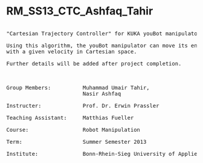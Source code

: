 
RM_SS13_CTC_Ashfaq_Tahir
========================

<pre>

"Cartesian Trajectory Controller" for KUKA youBot manipulator having five degrees of freedom.

Using this algorithm, the youBot manipulator can move its end-effector in a straight line,
with a given velocity in Cartesian space.

Further details will be added after project completion.



Group Members:			Muhammad Umair Tahir,
						Nasir Ashfaq

Instructer:				Prof. Dr. Erwin Prassler

Teaching Assistant:		Matthias Fueller

Course:					Robot Manipulation

Term:					Summer Semester 2013

Institute:				Bonn-Rhein-Sieg University of Applied Sciences
</pre>
